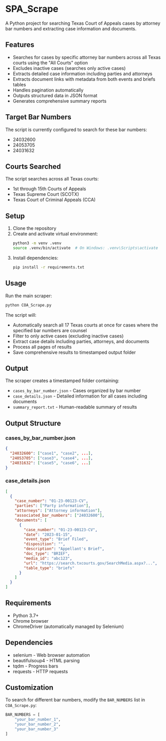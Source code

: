 # SPA_Scrape

A Python project for searching Texas Court of Appeals cases by attorney bar numbers and extracting case information and documents.

## Features

- Searches for cases by specific attorney bar numbers across all Texas courts using the "All Courts" option
- Excludes inactive cases (searches only active cases)
- Extracts detailed case information including parties and attorneys
- Extracts document links with metadata from both events and briefs tables
- Handles pagination automatically
- Outputs structured data in JSON format
- Generates comprehensive summary reports

## Target Bar Numbers

The script is currently configured to search for these bar numbers:
- 24032600
- 24053705
- 24031632

## Courts Searched

The script searches across all Texas courts:
- 1st through 15th Courts of Appeals
- Texas Supreme Court (SCOTX)
- Texas Court of Criminal Appeals (CCA)

## Setup

1. Clone the repository
2. Create and activate virtual environment:
   ```bash
   python3 -m venv .venv
   source .venv/bin/activate  # On Windows: .venv\Scripts\activate
   ```
3. Install dependencies:
   ```bash
   pip install -r requirements.txt
   ```

## Usage

Run the main scraper:
```bash
python COA_Scrape.py
```

The script will:
- Automatically search all 17 Texas courts at once for cases where the specified bar numbers are counsel
- Filter to only active cases (excluding inactive cases)
- Extract case details including parties, attorneys, and documents
- Process all pages of results
- Save comprehensive results to timestamped output folder

## Output

The scraper creates a timestamped folder containing:
- `cases_by_bar_number.json` - Cases organized by bar number
- `case_details.json` - Detailed information for all cases including documents
- `summary_report.txt` - Human-readable summary of results

## Output Structure

### cases_by_bar_number.json
```json
{
  "24032600": ["case1", "case2", ...],
  "24053705": ["case3", "case4", ...],
  "24031632": ["case5", "case6", ...]
}
```

### case_details.json
```json
[
  {
    "case_number": "01-23-00123-CV",
    "parties": ["Party information"],
    "attorneys": ["Attorney information"],
    "associated_bar_numbers": ["24032600"],
    "documents": [
      {
        "case_number": "01-23-00123-CV",
        "date": "2023-01-15",
        "event_type": "Brief Filed",
        "disposition": "",
        "description": "Appellant's Brief",
        "doc_type": "BRIEF",
        "media_id": "abc123",
        "url": "https://search.txcourts.gov/SearchMedia.aspx?...",
        "table_type": "briefs"
      }
    ]
  }
]
```

## Requirements

- Python 3.7+
- Chrome browser
- ChromeDriver (automatically managed by Selenium)

## Dependencies

- selenium - Web browser automation
- beautifulsoup4 - HTML parsing
- tqdm - Progress bars
- requests - HTTP requests

## Customization

To search for different bar numbers, modify the `BAR_NUMBERS` list in `COA_Scrape.py`:

```python
BAR_NUMBERS = [
    "your_bar_number_1",
    "your_bar_number_2",
    "your_bar_number_3"
]
``` 